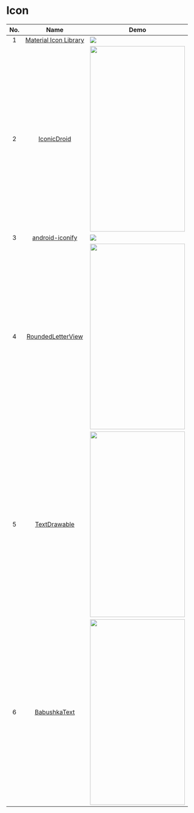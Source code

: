Icon
======================
No. | Name | Demo
:---: | :---: | ---
1| [Material Icon Library](https://github.com/code-mc/material-icon-lib) | ![](https://camo.githubusercontent.com/802f5408fb1caeae9647d6e72c5905225b24220d/687474703a2f2f692e696d6775722e636f6d2f4b584866586f382e676966)
2| [IconicDroid](https://github.com/atermenji/IconicDroid) | <img src="https://camo.githubusercontent.com/5d78cabc9fe501b8eaaac8e7cb49370d57e1e3ec/687474703a2f2f686162726173746f726167652e6f72672f73746f72616765322f6238662f3234332f6439362f62386632343364393661363536663362393465326565366535643336663866392e706e673f7261773d74727565" width="250" height="490">
3| [android-iconify](https://github.com/JoanZapata/android-iconify) | ![](https://github.com/JoanZapata/android-iconify/raw/master/graphics/androids.png)
4| [RoundedLetterView](https://github.com/pavlospt/RoundedLetterView) | <img src="https://github.com/pavlospt/RoundedLetterView/raw/master/Screenshots/device-2014-11-13-191000.png" width="250" height="490">
5| [TextDrawable](https://github.com/amulyakhare/TextDrawable) | <img src="https://github.com/amulyakhare/TextDrawable/raw/master/screens/screen1-material.png" width="250" height="490">
6| [BabushkaText](https://github.com/quiqueqs/BabushkaText) | <img src="https://github.com/quiqueqs/BabushkaText/raw/master/images/example.png" width="250" height="490">
